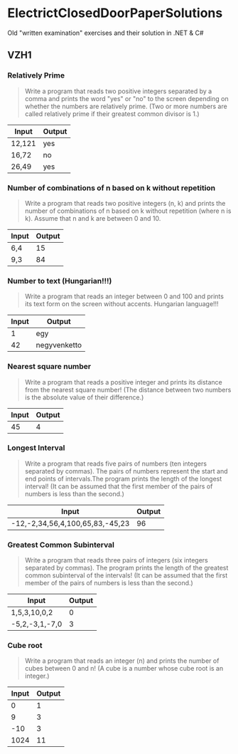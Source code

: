 # ElectrictClosedDoorPaperSolutions
Old "written examination" exercises and their solution in .NET &amp; C#

## VZH1

### Relatively Prime
>Write a program that reads two positive integers separated by a comma and prints the word "yes" or "no" to the screen depending on whether the numbers are relatively prime.
(Two or more numbers are called relatively prime if their greatest common divisor is 1.)

| Input  | Output |
| ------ | ------ |
| 12,121 |    yes |
| 16,72  |     no |
| 26,49  |    yes |

### Number of combinations of n based on k without repetition
>Write a program that reads two positive integers (n, k) and prints the number of combinations of n based on k without repetition (where n is k). 
Assume that n and k are between 0 and 10.

| Input  | Output |
| ------ | ------ |
| 6,4    |     15 |
| 9,3    |     84 |

### Number to text (Hungarian!!!)
>Write a program that reads an integer between 0 and 100 and prints its text form on the screen without accents. Hungarian language!!!

| Input  | Output       |
| ------ | ------------ |
| 1      |          egy |
| 42     | negyvenketto |

### Nearest square number
>Write a program that reads a positive integer and prints its distance from the nearest square number! 
(The distance between two numbers is the absolute value of their difference.)

| Input  | Output |
| ------ | ------ |
| 45     |      4 |

### Longest Interval
>Write a program that reads five pairs of numbers (ten integers separated by commas).
The pairs of numbers represent the start and end points of intervals.The program prints the length of the longest interval!
(It can be assumed that the first member of the pairs of numbers is less than the second.)

| Input                           | Output |
| ------------------------------- | ------ |
| -12,-2,34,56,4,100,65,83,-45,23 |     96 |

### Greatest Common Subinterval
>Write a program that reads three pairs of integers (six integers separated by commas).
The program prints the length of the greatest common subinterval of the intervals!
(It can be assumed that the first member of the pairs of numbers is less than the second.)

| Input          | Output |
| -------------- | ------ |
| 1,5,3,10,0,2   |      0 |
| -5,2,-3,1,-7,0 |      3 |

### Cube root
>Write a program that reads an integer (n) and prints the number of cubes between 0 and n!
(A cube is a number whose cube root is an integer.)

| Input  | Output |
| ------ | ------ |
| 0      |      1 |
| 9      |      3 |
| -10    |      3 |
| 1024   |     11 |